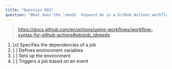 ```yaml
---
title: "Question 083"
question: "What does the `needs` keyword do in a GitHub Actions workflow?"
---
```



> https://docs.github.com/en/actions/using-workflows/workflow-syntax-for-github-actions#jobsjob_idneeds
1. [x] Specifies the dependencies of a job
1. [ ] Defines environment variables
1. [ ] Sets up the environment
1. [ ] Triggers a job based on an event
